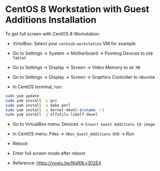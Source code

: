 # CentOS 8 Workstation with Guest Additions Installation

To get full screen with CentOS 8 Workstation:

* VirtulBox: Select your `centos8-workstation` VM for example
* Go to Settings -> System -> Motherboard -> Pointing Devices to `USB Tablet`
* Go to Settings -> Display -> Screen -> Video Memory to `48 MB`
* Go to Settings -> Display -> Screen -> Graphics Controller to `VBoxVGA`

* In CentOS terminal, run:
```bash
sudo yum update
sudo yum install -y gcc
sudo yum install -y make perl
sudo yum install -y kernel-devel-$(uname -r)
sudo yum install -y elfutils-libelf-devel
```

* Go to VirtualBox menu: Devices -> `Insert Guest Additions CD image`
* In CentOS menu: Files -> `VBox_Guest_Additions DVD` -> Run
* Reboot
* Enter full screen mode after reboot

* Reference: https://youtu.be/NgR9Ly302E4